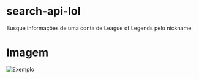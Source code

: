 # search-api-lol
Busque informações de uma conta de League of Legends pelo nickname.

# Imagem
![Exemplo](https://i.imgur.com/kxsGlJe.png)